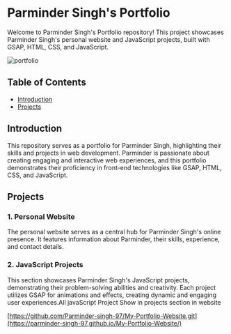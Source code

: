 # Parminder Singh's Portfolio

Welcome to Parminder Singh's Portfolio repository! This project showcases Parminder Singh's personal website and JavaScript projects, built with GSAP, HTML, CSS, and JavaScript.


![portfolio](https://github.com/user-attachments/assets/728819e7-84df-4b66-812b-c2db9e463409)


## Table of Contents

- [Introduction](#introduction)
- [Projects](#projects)

## Introduction

This repository serves as a portfolio for Parminder Singh, highlighting their skills and projects in web development. Parminder is passionate about creating engaging and interactive web experiences, and this portfolio demonstrates their proficiency in front-end technologies like GSAP, HTML, CSS, and JavaScript.

## Projects

### 1. Personal Website

The personal website serves as a central hub for Parminder Singh's online presence. It features information about Parminder, their skills, experience, and contact details.

### 2. JavaScript Projects

This section showcases Parminder Singh's JavaScript projects, demonstrating their problem-solving abilities and creativity. Each project utilizes GSAP for animations and effects, creating dynamic and engaging user experiences.All javaScript Project Show in projects section in website





[https://github.com/Parminder-singh-97/My-Portfolio-Website.git](https://parminder-singh-97.github.io/My-Portfolio-Website/)

